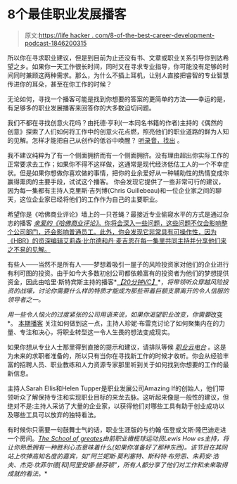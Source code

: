 # 8个最佳职业发展播客

> 原文:[https://life hacker . com/8-of-the-best-career-development-podcast-1846200315](https://lifehacker.com/8-of-the-best-career-development-podcasts-1846200315)

所以你在寻求职业建议，但是到目前为止还没有书、文章或职业关系引导你到达希望之乡。如果你一天工作很长时间，同时又在寻求专业指导，你可能没有足够的时间同时兼顾这两种需求。那么，为什么不插上耳机，让别人直接把睿智的专业智慧传进你的耳朵，甚至在你工作的时候？

无论如何，寻找一个播客可能是找到你想要的答案的更简单的方法——幸运的是，有足够多的职业发展播客来回答你的大多数迫切问题。

我们不都在寻找创意火花吗？由托德·亨利(一本同名书籍的作者)主持的《偶然的创意》探索了人们如何将工作中的创意火花点燃，照亮他们的职业道路的鲜为人知的见解。怎样才能把自己从创作的低谷中唤醒？ [听录音，找出](https://accidentalcreative.com/) 。

我不建议纯粹为了有一个侧面拥挤而有一个侧面拥挤。没有理由超出你实际工作的正常要求去工作；如果你不得不这样做，这通常是现代经济低估工人的一个不幸症状。但是如果你想做你喜欢做的事情，把你的业余爱好从一种辅助性的热情变成你赢得熏肉的主要手段，试试这个播客。 你会发现它提供了一些非常可行的建议，因为每一集都有主持人克里斯·吉列博(Chris Guillebeau)和一位企业家之间的聊天，这位企业家已经将他们的工作作为自己的主要职业。

希望你是《哈佛商业评论》墙上的一只苍蝇？最接近专业偷窥水平的方式是通过杂志的播客 [*亲爱的《哈佛商业评论》*。你将会深入一些问题，这些问题不仅会影响整个公司部门，还会影响普通员工。此外，你会发现它非常具有可操作性，因为《HBR》的资深编辑艾莉森·比尔德和丹·麦吉恩在每一集里共同主持并分享他们来之不易的见解。](https://player.fm/series/2029168) 

有些人——当然不是所有人——梦想着吸引一屋子的风险投资家对他们的企业进行有利可图的投资。由于如今大多数初创公司都依赖富有的投资者为他们的梦想提供资金，因此由哈里·斯特宾斯主持的播客*[*【20分钟VC】*](http://www.thetwentyminutevc.com/)*，*将带领听众穿越风险投资的战壕，讨论你需要什么样的特质才能成为那些带着巨额支票离开的令人信服的领导者之一。* 

 *用一些令人恼火的过度紧张的公司用语来说，如果你渴望职业改变，你需要*改变*。 [本期播客](https://podcasts.apple.com/us/podcast/pivot-with-jenny-blake/id1054817076) 关注如何做到这一点，主持人珍妮·布雷克讨论了如何聚集内在的力量、专注和决心，将职业转型这一令人生畏的想法变成现实。

如果你想从专业人士那里得到直接的提示和建议，请排队等候 [*职业云电台*](https://podcasts.apple.com/us/podcast/career-cloud-radio-job-search-advice-tactics/id214060101) 。这是为未来的求职者准备的，所以只有当你在寻找新工作的时候才收听。你会从经验丰富的招聘人员、职业教练和人力资源专家那里听到关于如何找到你想要的工作的最新信息。

主持人Sarah Ellis和Helen Tupper是职业发展公司Amazing If的创始人，他们带领听众了解保持专注和实现职业目标的来龙去脉。这听起来像是一般性的建议，但绝对不是:主持人采访了大量的企业家，以获得他们对哪些工具有助于创业成功以及哪些工具可以放弃的独特看法。

有时候你只需要一句鼓舞士气的话，职业生涯版的与约翰·伍登或文斯·隆巴迪走进一个房间。[*The School of greates*](https://lewishowes.com/sogpodcast/)*由前职业橄榄球运动员Lewis How es主持，将让你熟悉拥有一种胜利心态意味着什么(如果你准备好了那种东西)。该节目在其网站上吹捧高知名度的嘉宾，如“阿兰妮斯·莫利塞特、斯科特·布劳恩、朱莉安·浩夫、杰克·坎菲尔德[和]阿里安娜·赫芬顿”，所有人都分享了他们对工作和未来取得成就的看法。**